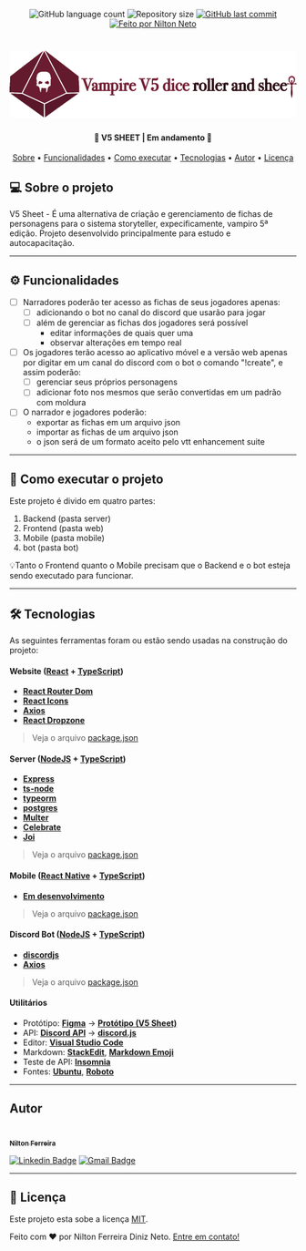 
<p align="center">
  <img alt="GitHub language count" src="https://img.shields.io/github/languages/count/Niltond3/V5-SHEET?color=%2304D361">

  <img alt="Repository size" src="https://img.shields.io/github/repo-size/Niltond3/V5-SHEET">

  <a href="https://github.com/Niltond3/V5-SHEET/commits/master">
    <img alt="GitHub last commit" src="https://img.shields.io/github/last-commit/Niltond3/V5-SHEET">
  </a>

  <a href="https://github.com/niltond3">
    <img alt="Feito por Nilton Neto" src="https://img.shields.io/badge/Feito%20por%20Nilton%20Neto-NiltonNeto-blue">
  </a>


</p>
<h1 align="center">
    <img alt="V5-SHEET" title="#V5-SHEET" src="./assets/logo-simplified.svg" />
</h1>

<h4 align="center">
	🚧  V5 SHEET | Em andamento 🚧
</h4>

<p align="center">
 <a href="#-sobre-o-projeto">Sobre</a> •
 <a href="#-funcionalidades">Funcionalidades</a> •
 <a href="#-como-executar-o-projeto">Como executar</a> •
 <a href="#-tecnologias">Tecnologias</a> •
 <a href="#-autor">Autor</a> •
 <a href="#user-content--licença">Licença</a>
</p>


## 💻 Sobre o projeto

V5 Sheet - É uma alternativa de criação e gerenciamento de fichas de personagens para o sistema storyteller, expecificamente, vampiro 5ª edição. 
Projeto desenvolvido principalmente para estudo e autocapacitação.

---

## ⚙️ Funcionalidades

- [ ] Narradores poderão ter acesso as fichas de seus jogadores apenas:
  - [ ] adicionando o bot no canal do discord que usarão para jogar
  - [ ] além de gerenciar as fichas dos jogadores será possível
    - editar informações de quais quer uma
    - observar alterações em tempo real

- [ ] Os jogadores terão acesso ao aplicativo móvel e a versão web apenas por digitar em um canal do discord com o bot o comando "!create", e assim poderão:
  - [ ] gerenciar seus próprios personagens
  - [ ] adicionar foto nos mesmos que serão convertidas em um padrão com moldura
- [ ] O narrador e jogadores poderão:
  - exportar as fichas em um arquivo json
  - importar as fichas de um arquivo json
  - o json será de um formato aceito pelo vtt enhancement suite

---

## 🚀 Como executar o projeto

Este projeto é divido em quatro partes:
1. Backend (pasta server)
2. Frontend (pasta web)
3. Mobile (pasta mobile)
4. bot (pasta bot)

💡Tanto o Frontend quanto o Mobile precisam que o Backend e o bot esteja sendo executado para funcionar.

---

## 🛠 Tecnologias

As seguintes ferramentas foram ou estão sendo usadas na construção do projeto:

#### **Website**  ([React](https://reactjs.org/)  +  [TypeScript](https://www.typescriptlang.org/))

-   **[React Router Dom](https://github.com/ReactTraining/react-router/tree/master/packages/react-router-dom)**
-   **[React Icons](https://react-icons.github.io/react-icons/)**
-   **[Axios](https://github.com/axios/axios)**
-   **[React Dropzone](https://github.com/react-dropzone/react-dropzone)**

> Veja o arquivo  [package.json](https://github.com/niltond3/v5-sheet/blob/master/web/package.json)

#### **Server**  ([NodeJS](https://nodejs.org/en/)  +  [TypeScript](https://www.typescriptlang.org/))

-   **[Express](https://expressjs.com/)**
-   **[ts-node](https://github.com/TypeStrong/ts-node)**
-   **[typeorm](https://github.com/typeorm/typeorm)**
-   **[postgres](https://github.com/postgres/postgres)**
-   **[Multer](https://github.com/expressjs/multer)**
-   **[Celebrate](https://github.com/arb/celebrate)**
-   **[Joi](https://github.com/hapijs/joi)**

> Veja o arquivo  [package.json](https://github.com/niltond3/v5-sheet/blob/master/server/package.json)

#### **Mobile**  ([React Native](http://www.reactnative.com/)  +  [TypeScript](https://www.typescriptlang.org/))

-   **[Em desenvolvimento](/https://github.com/niltond3)**

> Veja o arquivo  [package.json](https://github.com/niltond3)

#### [](https://https://github.com/niltond3/bot)**Discord Bot**  ([NodeJS](https://nodejs.org/en/)  +  [TypeScript](https://www.typescriptlang.org/))

-   **[discordjs](https://github.com/discordjs/discord.js)** 
-   **[Axios](https://github.com/axios/axios)**

> Veja o arquivo  [package.json](https://github.com/niltond3)

#### [](https://github.com/niltond3)**Utilitários**

-   Protótipo:  **[Figma](https://www.figma.com/)**  →  **[Protótipo (V5 Sheet)](https://www.figma.com)**
-   API:  **[Discord API](https://discord.com/developers/docs/intro)**  →  **[discord.js](https://discord.js.org/#/)**
-   Editor:  **[Visual Studio Code](https://code.visualstudio.com/)**
-   Markdown:  **[StackEdit](https://stackedit.io/)**,  **[Markdown Emoji](https://gist.github.com/rxaviers/7360908)**
-   Teste de API:  **[Insomnia](https://insomnia.rest/)**
-   Fontes:  **[Ubuntu](https://fonts.google.com/specimen/Ubuntu)**,  **[Roboto](https://fonts.google.com/specimen/Roboto)**

---

## Autor

<a href="https://www.linkedin.com/in/nilton-neto-9b5a9919a/">
 <img style="border-radius: 50%;" src="https://avatars0.githubusercontent.com/u/37527572?s=400&u=ef265fadb58693d772314220518345254fcfc824&v=4" width="100px;" alt=""/>
 <br />
 <sub><b>Nilton Ferreira</b></sub></a> <a href="https://www.linkedin.com/in/nilton-neto-9b5a9919a/" title="linkedin"></a>
 <br />

[![Linkedin Badge](https://img.shields.io/badge/-Nilton-blue?style=flat-square&logo=Linkedin&logoColor=white&link=https://https://www.linkedin.com/in/nilton-neto-9b5a9919a/)](https://www.linkedin.com/in/nilton-neto-9b5a9919a/)
[![Gmail Badge](https://img.shields.io/badge/-Niltond83@gmail.com-c14438?style=flat-square&logo=Gmail&logoColor=white&link=mailto:Niltond83@gmail.com)](mailto:Niltond83@gmail.com)

---

## 📝 Licença

Este projeto esta sobe a licença [MIT](./LICENSE).

Feito com ❤️ por Nilton Ferreira Diniz Neto. [Entre em contato!](https://www.linkedin.com/in/nilton-neto-9b5a9919a/)
